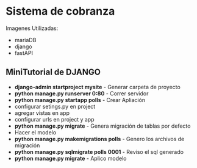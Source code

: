 # Sistema de cobranza

Imagenes Utilizadas:
- mariaDB
- django
- fastAPI

## MiniTutorial de DJANGO
- **django-admin startproject mysite** - Generar carpeta de proyecto
- **python manage.py runserver 0:80** - Correr servidor
- **python manage.py startapp polls** - Crear Apliación
- configurar setings.py en project
- agregar vistas en app
- configurar urls en project y app
- **python manage.py migrate** - Genera migración de tablas por defecto
- Hacer el modelo
- **python manage.py makemigrations polls** - Genero los archivos de migración
- **python manage.py sqlmigrate polls 0001** - Reviso el sql generado
- **python manage.py migrate** - Aplico modelo